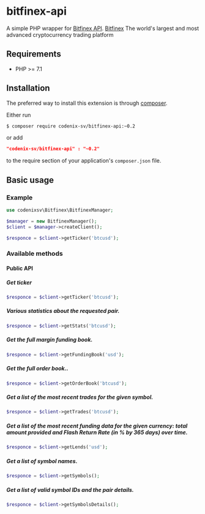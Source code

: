 # bitfinex-api
A simple PHP wrapper for [Bitfinex API](https://docs.bitfinex.com/docs). [Bitfinex](https://www.bitfinex.com) The world's largest and most advanced cryptocurrency trading platform
## Requirements

- PHP >= 7.1

## Installation

The preferred way to install this extension is through [composer](http://getcomposer.org/download/).

Either run

```bash
$ composer require codenix-sv/bitfinex-api:~0.2
```
or add

```json
"codenix-sv/bitfinex-api" : "~0.2"
```

to the require section of your application's `composer.json` file.

## Basic usage

### Example
```php
use codenixsv\Bitfinex\BitfinexManager;

$manager = new BitfinexManager();
$client = $manager->createClient();

$responce = $client->getTicker('btcusd');
```
### Available methods

#### Public API

##### Get ticker
```php
$responce = $client->getTicker('btcusd');
```
##### Various statistics about the requested pair.
```php
$responce = $client->getStats('btcusd');
```
##### Get the full margin funding book.
```php
$responce = $client->getFundingBook('usd');
```
##### Get the full order book..
```php
$responce = $client->getOrderBook('btcusd');
```
##### Get a list of the most recent trades for the given symbol.
```php
$responce = $client->getTrades('btcusd');
```
##### Get a list of the most recent funding data for the given currency: total amount provided and Flash Return Rate (in % by 365 days) over time.
```php
$responce = $client->getLends('usd');
```
##### Get a list of symbol names.
```php
$responce = $client->getSymbols();
```
##### Get a list of valid symbol IDs and the pair details.
```php
$responce = $client->getSymbolsDetails();
```
